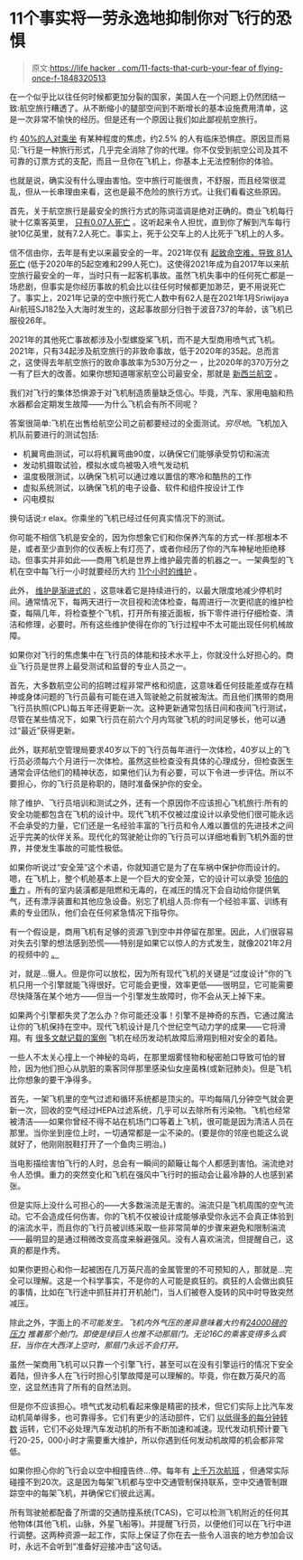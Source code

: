 # 11个事实将一劳永逸地抑制你对飞行的恐惧

> 原文:[https://life hacker . com/11-facts-that-curb-your-fear of flying-once-f-1848320513](https://lifehacker.com/11-facts-that-will-curb-your-fear-of-flying-once-and-f-1848320513)

在一个似乎比以往任何时候都更加分裂的国家，美国人在一个问题上仍然团结一致:航空旅行糟透了。从不断缩小的腿部空间到不断增长的基本设施费用清单，这是一次非常不愉快的经历。但是还有一个原因让我们如此鄙视航空旅行。

约 [40%的人对乘坐](https://www.washingtonpost.com/health/lots-of-americans-have-a-fear-of-flying-there-are-way-to-overcome-the-anxiety-disorder/2019/10/11/d4746d84-d338-11e9-86ac-0f250cc91758_story.html) 有某种程度的焦虑，约2.5% 的人有临床恐惧症。原因显而易见:飞行是一种旅行形式，几乎完全消除了你的代理。你不仅受到航空公司及其不可靠的订票方式的支配，而且一旦你在飞机上，你基本上无法控制你的体验。

也就是说，确实没有什么理由害怕。空中旅行可能很贵，不舒服，而且经常很混乱，但从一长串理由来看，这也是最不危险的旅行方式。让我们看看这些原因。

首先，关于航空旅行是最安全的旅行方式的陈词滥调是绝对正确的。商业飞机每行驶十亿乘客英里， [只有0.07人死亡](https://www.popsci.com/plane-risk-safest-travel/) 。这听起来令人担忧，直到你了解到汽车每行驶10亿英里，就有7.2人死亡。事实上，死于公交车上的人比死于飞机上的人多。

信不信由你，去年是有史以来最安全的一年。2021年仅有 [起致命空难，导致 81人死亡](https://to70.com/2021-has-been-another-very-difficult-year-for-civil-aviation/) (低于2020年的5起空难和299人死亡)。这使得2021年成为自2017年以来航空旅行最安全的一年，当时只有一起客机事故。虽然飞机失事中的任何死亡都是一场悲剧，但事实是你经历事故的机会比以往任何时候都更加渺茫，更不用说死亡了。事实上，2021年记录的空中旅行死亡人数中有62人是在2021年1月Sriwijaya Air航班SJ182坠入大海时发生的，这起事故部分归咎于波音737的年龄，该飞机已服役26年。

2021年的其他死亡事故都涉及小型螺旋桨飞机，而不是大型商用喷气式飞机。2021年，只有34起涉及航空旅行的非致命事故，低于2020年的35起。总而言之，这使得去年航空旅行的致命事故率为530万分之一 ，比2020年的370万分之一有了巨大的改善。如果你想知道哪家航空公司最安全，那就是 [新西兰航空](https://www.cnn.com/travel/article/worlds-safest-airlines-2022/index.html) 。

我们对飞行的集体恐惧源于对飞机制造质量缺乏信心。毕竟，汽车、家用电脑和热水器都会定期发生故障——为什么飞机会有所不同呢？

答案很简单:飞机在出售给航空公司之前都要经过的全面测试。*穷尽地*。飞机加入机队前要进行的测试包括:

*   机翼弯曲测试，可以将机翼弯曲90度，以确保它们能够承受剪切和湍流
*   发动机摄取试验，模拟水或鸟被吸入喷气发动机
*   温度极限测试，以确保飞机可以通过难以置信的寒冷和酷热的工作
*   虚拟系统测试，以确保飞机的电子设备、软件和组件按设计工作
*   闪电模拟

换句话说:r elax。你乘坐的飞机已经过任何真实情况下的测试。

你可能不相信飞机是安全的，因为你想象它们和你保养汽车的方式一样:那根本不是，或者至少直到你的仪表板上有灯亮了，或者你经历了你的汽车神秘地拒绝移动。但事实并非如此——商用飞机是世界上维护最完善的机器之一。一架典型的飞机在空中每飞行一小时就要经历大约 [11个小时的维护](https://www.chicagotribune.com/news/ct-xpm-1993-05-02-9305030120-story.html) 。

此外， [维护是渐进式的](https://www.usatoday.com/story/travel/columnist/cox/2020/02/20/ask-captain-how-often-do-commercial-planes-undergo-maintenance/4805859002/) ，这意味着它是持续进行的，以最大限度地减少停机时间。通常情况下，每两天进行一次目视和流体检查，每周进行一次更彻底的维护检查，每隔几年，将检查整个飞机，打开所有接近面板，拆下零件进行仔细检查、清洁和修理，必要时。所有这些维护使得在你的飞行过程中不太可能出现任何机械故障。

如果你对飞行的焦虑集中在飞行员的体能和技术水平上，你就没什么好担心的。商业飞行员是世界上最受测试和监督的专业人员之一。

首先，大多数航空公司的招聘过程非常严格和彻底，这意味着任何技能差或存在精神或身体问题的飞行员最有可能在进入驾驶舱之前就被淘汰。而且他们携带的商用飞行员执照(CPL)每五年还得更新一次。这种更新通常包括日间和夜间飞行测试，尽管在某些情况下，如果飞行员在前六个月内驾驶飞机的时间足够长，他可以通过“最近”获得更新。

此外，联邦航空管理局要求40岁以下的飞行员每年进行一次体检，40岁以上的飞行员必须每六个月进行一次体检。虽然这些检查没有具体的心理成分，但检查医生通常会评估他们的精神状态，如果他们认为有必要，可以下令进一步评估。所以不要担心，你的飞行员是称职的，随时准备保护你的安全。

除了维护、飞行员培训和测试之外，还有一个原因你不应该担心飞机旅行:所有的安全功能都包含在飞机的设计中。现代飞机不仅被过度设计以承受他们很可能永远不会承受的力量，它们还是一名经验丰富的飞行员和令人难以置信的先进技术之间近乎完美的伙伴关系。现代化的驾驶舱让你的飞行员可以详细地看到飞机外面的世界，并使发生事故的可能性极低。

如果你听说过“安全笼”这个术语，你就知道它是为了在车祸中保护你而设计的。嗯，在飞机上，整个机舱基本上是一个巨大的安全笼，它的设计可以承受 [16倍的重力](https://www.travelandleisure.com/trip-ideas/why-airplanes-are-safe) 。所有的室内装潢都是阻燃和无毒的，在减压的情况下会自动给你提供氧气，还有漂浮装置和其他应急设备。别忘了机组人员:你有一个经验丰富、训练有素的专业团队，他们会在任何紧急情况下指导你。

有一个假设是，商用飞机有足够的资源飞到空中并停留在那里。因此，人们很容易对失去引擎的想法感到恐慌——特别是如果它以惊人的方式发生，就像2021年2月 的视频中的 [。](https://www.youtube.com/watch?v=WtMZSyjXQUU)

对，就是...慑人。但是你可以放松，因为所有现代飞机的关键是“过度设计”你的飞机只用一个引擎就能飞得很好。它可能会更慢，效率更低——很明显，它可能需要尽快降落在某个地方——但当一个引擎发生故障时，你不会从天上掉下来。

如果两个引擎都失灵了怎么办？你可能还没事！引擎不是神奇的东西，它通过魔法让你的飞机保持在空中。现代飞机设计是几个世纪空气动力学的成果——它将滑翔。有 [很多文献记载的案例](https://science.howstuffworks.com/transport/flight/modern/how-far-can-plane-go-no-engines.htm) 飞机在经历发动机故障后滑翔到相对安全的着陆。

一些人不太关心撞上一个神秘的岛屿，在那里烟雾怪物和秘密舱口导致可怕的冒险，因为他们担心从肮脏的乘客同伴那里感染仙女座菌株(或新冠肺炎)。但是飞机比你想象的要干净得多。

首先，一架飞机里的空气过滤和循环系统都是顶尖的。平均每隔几分钟空气就会更新一次，回收的空气经过HEPA过滤系统，几乎可以去除所有污染物。飞机也经常被清洁——如果你曾经不得不站在机场门口等着上飞机，很可能是因为清洁人员在那里。当你坐到座位上时，一切通常都是一尘不染的。(要是你的邻座也能这么说就好了，他刚刚脱鞋打开了一个鱼肉三明治。)

当电影描绘害怕飞行的人时，总会有一瞬间的颠簸让每个人都感到害怕。湍流绝对令人恐惧。重力的突然变化和飞机在强风中飞行时的振动会让最冷静的人也感到紧张。

但是实际上没什么可担心的——大多数湍流是无害的。湍流只是飞机周围的空气流动。它不会造成任何伤害。你的飞机不仅被设计成能够承受你永远不会真正体验到的湍流水平，而且你的飞行员被训练采取一些非常简单的步骤来避免和限制湍流——最明显的是通过稍微改变高度来躲避强风。没有人喜欢湍流，但提醒自己，这真的都是作秀。

如果你更担心和你一起被困在几万英尺高的金属管里的不可预知的人，那就是...完全可以理解。这是一个科学事实，不是你的人可能是疯狂的。疯狂的人会做出疯狂的事情，比如在飞行途中抓狂并打开机舱门，当人们被卷入旋转的风中时导致突然减压。

除此之外，字面上的*不可能发生。飞机内外气压的差异意味着大约有[24000磅的压力](https://www.businessinsider.com/why-plane-doors-cant-open-mid-flight-2020-2#:~:text=Airplane%20doors%20are%20impossible%20to,is%20for%20people%20to%20breathe.) 推着那个舱门。即使是绿巨人也推不动那扇门。无论16C的乘客变得多么疯狂，当你在大西洋上空时，那扇门永远不会打开。*

虽然一架商用飞机可以只靠一个引擎飞行，甚至可以在没有引擎运行的情况下安全着陆，但许多人在飞行时担心引擎故障是可以理解的。毕竟，你在数万英尺的高空，这显然违背了所有的自然法则。

但是你不应该担心。喷气式发动机看起来像是精密的技术，但它们实际上比汽车发动机简单得多，也可靠得多。它们有更少的活动部件，它们 [以低得多的每分钟转数](https://www.planeandpilotmag.com/article/engine-reliability/) 运转，它们不必处理汽车发动机的所有不断加速和减速。现代发动机预计要飞行20-25，000小时才需要重大维护，所以你遇到任何发动机故障的机会都非常低。

如果你担心你的飞行会以空中相撞告终...停。每年有 [上千万次航班](https://www.statista.com/statistics/564769/airline-industry-number-of-flights/#:~:text=The%20number%20of%20flights%20performed,to%2016.9%20million%20in%202020.) ，但通常实际碰撞不到20次。这是因为每架飞机都与空中交通管制保持联系，空中交通管制跟踪空中的每架飞机，并确保它们彼此远离。

所有驾驶舱都配备了所谓的交通防撞系统(TCAS)，它可以检测飞机附近的任何其他物体(其他飞机，山脉，外星飞船等)。并提醒飞行员，以便他们可以在飞行中进行调整。这两种资源一起工作，实际上保证了你在去一些令人沮丧的地方参加会议时，永远不会听到“准备好迎接冲击”这句话。
